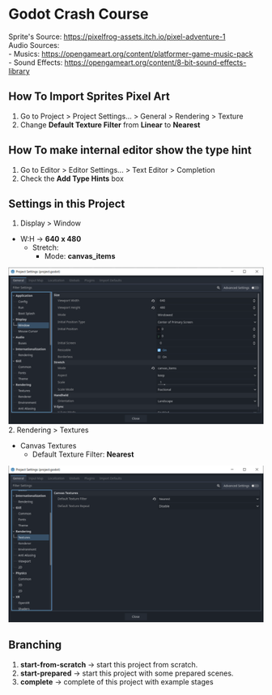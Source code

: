 # Godot Crash Course

Sprite's Source: https://pixelfrog-assets.itch.io/pixel-adventure-1
<br/>
Audio Sources:
	<br/>
	- Musics: https://opengameart.org/content/platformer-game-music-pack
	<br/>
	- Sound Effects: https://opengameart.org/content/8-bit-sound-effects-library

## How To Import Sprites Pixel Art

1. Go to Project > Project Settings... > General > Rendering > Texture
2. Change **Default Texture Filter** from **Linear** to **Nearest**

## How To make internal editor show the type hint

1. Go to Editor > Editor Settings... > Text Editor > Completion
2. Check the **Add Type Hints** box

## Settings in this Project
1. Display > Window
  - W:H → **640 x 480**
    - Stretch:
        - Mode: **canvas_items**

![alt text](image.png)
2. Rendering > Textures
  - Canvas Textures
    - Default Texture Filter: **Nearest**

![alt text](image-1.png)

## Branching
1. **start-from-scratch** -> start this project from scratch.
2. **start-prepared** -> start this project with some prepared scenes.
3. **complete** -> complete of this project with example stages
